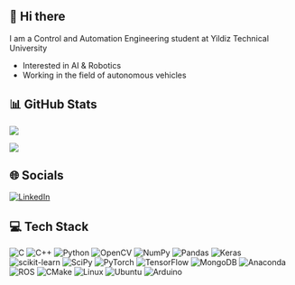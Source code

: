 ## 👋 Hi there 
I am a Control and Automation Engineering student at Yildiz Technical University
- Interested in AI & Robotics
- Working in the field of autonomous vehicles

## 📊 GitHub Stats
![](https://github-readme-stats.vercel.app/api?username=gizemasya&theme=radical&hide_border=true&include_all_commits=false&count_private=false&show_icons=true)

![](https://github-readme-stats.vercel.app/api/top-langs/?username=gizemasya&layout=compact&theme=radical&hide_border=true)

## 🌐 Socials
[![LinkedIn](https://img.shields.io/badge/LinkedIn-%230077B5.svg?&logo=linkedin&logoColor=white)](https://linkedin.com/in/gizem-asya-yılmaz-6923aa21a)

## 💻 Tech Stack
![C](https://img.shields.io/badge/c-%2300599C.svg?style=for-the-badge&logo=c&logoColor=white) 
![C++](https://img.shields.io/badge/c++-%2300599C.svg?style=for-the-badge&logo=c%2B%2B&logoColor=white) 
![Python](https://img.shields.io/badge/python-3670A0?style=for-the-badge&logo=python&logoColor=ffdd54) 
![OpenCV](https://img.shields.io/badge/opencv-%23white.svg?style=for-the-badge&logo=opencv&logoColor=white) 
![NumPy](https://img.shields.io/badge/numpy-%23013243.svg?style=for-the-badge&logo=numpy&logoColor=white) 
![Pandas](https://img.shields.io/badge/pandas-%23150458.svg?style=for-the-badge&logo=pandas&logoColor=white)
![Keras](https://img.shields.io/badge/Keras-%23D00000.svg?style=for-the-badge&logo=Keras&logoColor=white)  
![scikit-learn](https://img.shields.io/badge/scikit--learn-%23F7931E.svg?style=for-the-badge&logo=scikit-learn&logoColor=white) 
![SciPy](https://img.shields.io/badge/SciPy-%230C55A5.svg?style=for-the-badge&logo=scipy&logoColor=white) 
![PyTorch](https://img.shields.io/badge/PyTorch-%23EE4C2C.svg?style=for-the-badge&logo=PyTorch&logoColor=white) 
![TensorFlow](https://img.shields.io/badge/TensorFlow-%23FF6F00.svg?style=for-the-badge&logo=TensorFlow&logoColor=white) 
![MongoDB](https://img.shields.io/badge/MongoDB-%234ea94b.svg?style=for-the-badge&logo=mongodb&logoColor=white) 
![Anaconda](https://img.shields.io/badge/Anaconda-%2344A833.svg?style=for-the-badge&logo=anaconda&logoColor=white)
![ROS](https://img.shields.io/badge/ROS-%23BEBEBE.svg?style=for-the-badge&logo=ros&logoColor=black)
![CMake](https://img.shields.io/badge/CMake-%23008FBA.svg?style=for-the-badge&logo=cmake&logoColor=white) 
![Linux](https://img.shields.io/badge/Linux-%23FCC624.svg?style=for-the-badge&logo=linux&logoColor=black) 
![Ubuntu](https://img.shields.io/badge/Ubuntu-%23E95420.svg?style=for-the-badge&logo=ubuntu&logoColor=white) 
![Arduino](https://img.shields.io/badge/-Arduino-00979D?style=for-the-badge&logo=Arduino&logoColor=white)
